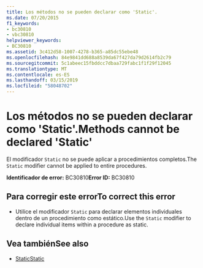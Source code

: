 ```yaml
---
title: Los métodos no se pueden declarar como 'Static'.
ms.date: 07/20/2015
f1_keywords:
- bc30810
- vbc30810
helpviewer_keywords:
- BC30810
ms.assetid: 3c412d58-1007-4278-b365-a85dc55ebe48
ms.openlocfilehash: 84e9841dd688a8539da67f427da79d2614fb2c79
ms.sourcegitcommit: 5c1abeec15fbddcc7dbaa729fabc1f1f29f12045
ms.translationtype: MT
ms.contentlocale: es-ES
ms.lasthandoff: 03/15/2019
ms.locfileid: "58048702"
---
```

# <a name="methods-cannot-be-declared-static"></a><span data-ttu-id="3f2e4-102">Los métodos no se pueden declarar como 'Static'.</span><span class="sxs-lookup"><span data-stu-id="3f2e4-102">Methods cannot be declared 'Static'</span></span>
<span data-ttu-id="3f2e4-103">El modificador `Static` no se puede aplicar a procedimientos completos.</span><span class="sxs-lookup"><span data-stu-id="3f2e4-103">The `Static` modifier cannot be applied to entire procedures.</span></span>  
  
 <span data-ttu-id="3f2e4-104">**Identificador de error:** BC30810</span><span class="sxs-lookup"><span data-stu-id="3f2e4-104">**Error ID:** BC30810</span></span>  
  
## <a name="to-correct-this-error"></a><span data-ttu-id="3f2e4-105">Para corregir este error</span><span class="sxs-lookup"><span data-stu-id="3f2e4-105">To correct this error</span></span>  
  
-   <span data-ttu-id="3f2e4-106">Utilice el modificador `Static` para declarar elementos individuales dentro de un procedimiento como estático.</span><span class="sxs-lookup"><span data-stu-id="3f2e4-106">Use the `Static` modifier to declare individual items within a procedure as static.</span></span>  
  
## <a name="see-also"></a><span data-ttu-id="3f2e4-107">Vea también</span><span class="sxs-lookup"><span data-stu-id="3f2e4-107">See also</span></span>

- [<span data-ttu-id="3f2e4-108">Static</span><span class="sxs-lookup"><span data-stu-id="3f2e4-108">Static</span></span>](../../visual-basic/language-reference/modifiers/static.md)
